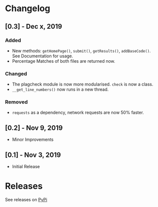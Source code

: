 # Changelog


## [0.3] - Dec x, 2019

### Added
- New methods: `getHomePage()`, `submit()`, `getResults()`, `addBaseCode()`. See Documentation for usage.
- Percentage Matches of both files are returned now.

### Changed
- The plagcheck module is now more modularised. `check` is now a class.
- `__get_line_numbers()` now runs in a new thread.

### Removed
- `requests` as a dependency, network requests are now 50% faster.


## [0.2] - Nov 9, 2019
- Minor Improvements


## [0.1] - Nov 3, 2019
- Initial Release

# Releases
See releases on [PyPi](https://pypi.org/project/plagcheck/#history)